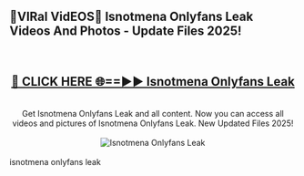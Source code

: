 <h2>🔴VIRal VidEOS🔴 Isnotmena Onlyfans Leak Videos And Photos - Update Files 2025!</h2>
<br>
<div align="center">
<h2><a href="https://virallinks.top/odZfE0" rel="nofollow">🔴 CLICK HERE 🌐==►► Isnotmena Onlyfans Leak</a></h2>
<br>
Get Isnotmena Onlyfans Leak and all content. Now you can access all videos and pictures of Isnotmena Onlyfans Leak. New Updated Files 2025!
<br>
<br>
<a href="https://virallinks.top/odZfE0" rel="nofollow" data-target="animated-image.originalLink"><img src="https://i.imgur.com/dJHk4Zq.gif)" alt="Isnotmena Onlyfans Leak" style="max-width: 100%; display: inline-block;" data-target="animated-image.originalImage"></a>
</div>
<br>
isnotmena onlyfans leak